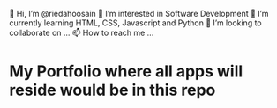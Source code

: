 👋 Hi, I’m @riedahoosain
👀 I’m interested in Software Development
🌱 I’m currently learning HTML, CSS, Javascript and Python
💞️ I’m looking to collaborate on ...
📫 How to reach me ...

# My Portfolio where all apps will reside would be in this repo
 
